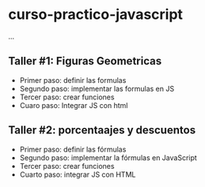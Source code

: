 # curso-practico-javascript

...

## Taller #1: Figuras Geometricas

- Primer paso: definir las formulas
- Segundo paso: implementar las formulas en JS
- Tercer paso: crear funciones
- Cuaro paso: Integrar JS con html

## Taller #2: porcentaajes y descuentos

- Primer paso: definir las fórmulas
- Segundo paso: implementar la fórmulas en JavaScript 
- Tercer paso: crear funciones
- Cuarto paso: integrar JS con HTML